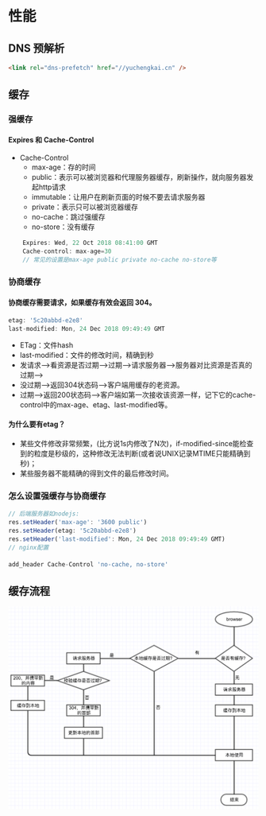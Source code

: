# 性能

## DNS 预解析
```html
<link rel="dns-prefetch" href="//yuchengkai.cn" />
```

## 缓存
### 强缓存
#### Expires 和 Cache-Control
- Cache-Control
  - max-age：存的时间
  - public：表示可以被浏览器和代理服务器缓存，刷新操作，就向服务器发起http请求
  - immutable：让用户在刷新页面的时候不要去请求服务器
  - private：表示只可以被浏览器缓存
  - no-cache：跳过强缓存
  - no-store：没有缓存

```js
	Expires: Wed, 22 Oct 2018 08:41:00 GMT
	Cache-control: max-age=30
	// 常见的设置是max-age public private no-cache no-store等
```

### 协商缓存
#### 协商缓存需要请求，如果缓存有效会返回 304。
```js
etag: '5c20abbd-e2e8'
last-modified: Mon, 24 Dec 2018 09:49:49 GMT
```
- ETag：文件hash
- last-modified：文件的修改时间，精确到秒
- 发请求-->看资源是否过期-->过期-->请求服务器-->服务器对比资源是否真的过期-->
- 没过期-->返回304状态码-->客户端用缓存的老资源。
- 过期-->返回200状态码-->客户端如第一次接收该资源一样，记下它的cache-control中的max-age、etag、last-modified等。

#### 为什么要有etag？
- 某些文件修改非常频繁，(比方说1s内修改了N次)，if-modified-since能检查到的粒度是秒级的，这种修改无法判断(或者说UNIX记录MTIME只能精确到秒)；
- 某些服务器不能精确的得到文件的最后修改时间。

### 怎么设置强缓存与协商缓存
```js
// 后端服务器如nodejs:
res.setHeader('max-age': '3600 public')
res.setHeader(etag: '5c20abbd-e2e8')
res.setHeader('last-modified': Mon, 24 Dec 2018 09:49:49 GMT)
// nginx配置

add_header Cache-Control 'no-cache, no-store'


```

## 缓存流程
![](../img/cache.png)